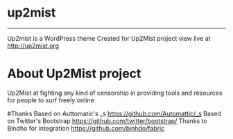 # up2mist 
----
Up2mist is a WordPress theme 
Created for Up2Mist project
view live at http://up2mist.org

# About Up2Mist project
Up2Mist at fighting any kind of censorship 
in providing tools and resources for people to surf freely online

#Thanks
Based on Auttomatic's _s https://github.com/Automattic/_s
Based on Twitter's Bootstrap https://github.com/twitter/bootstrap/
Thanks to Bindho for integration https://github.com/binhdo/fabric



